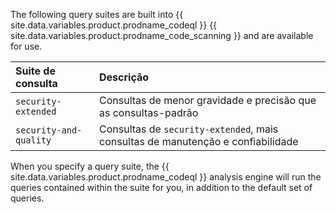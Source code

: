 The following query suites are built into {{ site.data.variables.product.prodname_codeql }} {{ site.data.variables.product.prodname_code_scanning }} and are available for use.

  | Suite de consulta      | Descrição                                                                       |
  |:---------------------- |:------------------------------------------------------------------------------- |
  | `security-extended`    | Consultas de menor gravidade e precisão que as consultas-padrão                 |
  | `security-and-quality` | Consultas de `security-extended`, mais consultas de manutenção e confiabilidade |

When you specify a query suite, the {{ site.data.variables.product.prodname_codeql }} analysis engine will run the queries contained within the suite for you, in addition to the default set of queries.
